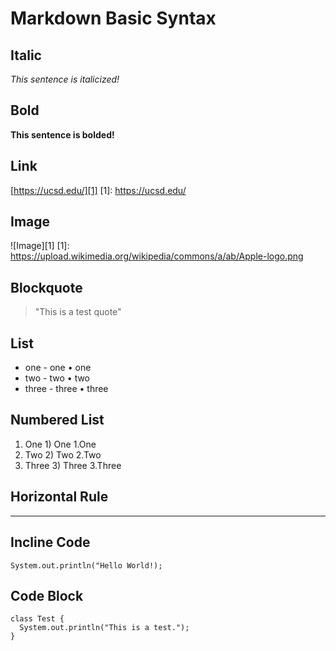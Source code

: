 # Markdown Basic Syntax

## Italic
_This sentence is italicized!_

## Bold
__This sentence is bolded!__

## Link
[https://ucsd.edu/][1]
[1]: https://ucsd.edu/

## Image
![Image][1]
[1]: https://upload.wikimedia.org/wikipedia/commons/a/ab/Apple-logo.png

## Blockquote
> "This is a test quote"

## List
* one   - one   • one
* two   - two   • two
* three - three • three

## Numbered List
1. One    1) One    1.One
2. Two    2) Two    2.Two
3. Three  3) Three  3.Three

## Horizontal Rule
***

##  Incline Code
`System.out.println("Hello World!);`

## Code Block
```
class Test {
  System.out.println("This is a test.");
}
```
